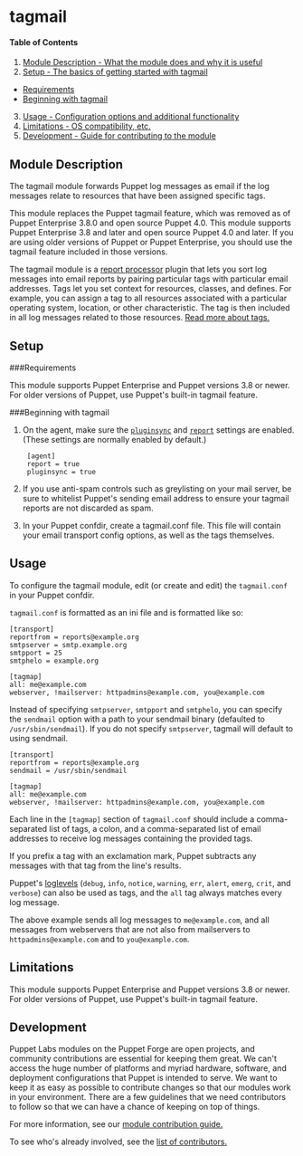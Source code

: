 # tagmail

#### Table of Contents

1. [Module Description - What the module does and why it is useful](#module-description)
2. [Setup - The basics of getting started with tagmail](#setup)
  * [Requirements](#requirements)
  * [Beginning with tagmail](#beginning-with-tagmail)
3. [Usage - Configuration options and additional functionality](#usage)
4. [Limitations - OS compatibility, etc.](#limitations)
5. [Development - Guide for contributing to the module](#development)


## Module Description

The tagmail module forwards Puppet log messages as email if the log messages relate to resources that have been assigned specific tags.
 
This module replaces the Puppet tagmail feature, which was removed as of Puppet Enterprise 3.8.0 and open source Puppet 4.0. This module supports Puppet Enterprise 3.8 and later and open source Puppet 4.0 and later. If you are using older versions of Puppet or Puppet Enterprise, you should use the tagmail feature included in those versions. 

The tagmail module is a [report processor](https://docs.puppetlabs.com/guides/reporting.html) plugin that lets you sort log messages into email reports by pairing particular tags with particular email addresses. Tags let you set context for resources, classes, and defines. For example, you can assign a tag to all resources associated with a particular operating system, location, or other characteristic. The tag is then included in all log messages related to those resources. [Read more about tags.](http://docs.puppetlabs.com/puppet/latest/reference/lang_tags.html)

## Setup

###Requirements

This module supports Puppet Enterprise and Puppet versions 3.8 or newer. For older versions of Puppet, use Puppet's built-in tagmail feature.

###Beginning with tagmail

1. On the agent, make sure the [`pluginsync`](https://docs.puppetlabs.com/references/latest/configuration.html#pluginsync) and [`report`](https://docs.puppetlabs.com/references/latest/configuration.html#report) settings are enabled. (These settings are normally enabled by default.)

        [agent]
        report = true
        pluginsync = true

2. If you use anti-spam controls such as greylisting on your mail server, be sure to whitelist Puppet's sending email address to ensure your tagmail reports are not discarded as spam.

3. In your Puppet confdir, create a tagmail.conf file. This file will contain your email transport config options, as well as the tags themselves.

## Usage

To configure the tagmail module, edit (or create and edit) the `tagmail.conf` in your Puppet confdir.

`tagmail.conf` is formatted as an ini file and is formatted like so:

~~~
[transport]
reportfrom = reports@example.org
smtpserver = smtp.example.org
smtpport = 25
smtphelo = example.org

[tagmap]
all: me@example.com
webserver, !mailserver: httpadmins@example.com, you@example.com
~~~

Instead of specifying `smtpserver`, `smtpport` and `smtphelo`, you can specify the `sendmail` option with a path to your sendmail binary (defaulted to `/usr/sbin/sendmail`). If you do not specify `smtpserver`, tagmail will default to using sendmail.

~~~
[transport]
reportfrom = reports@example.org
sendmail = /usr/sbin/sendmail

[tagmap]
all: me@example.com
webserver, !mailserver: httpadmins@example.com, you@example.com
~~~

Each line in the `[tagmap]` section of `tagmail.conf` should include a comma-separated list of tags, a colon, and a comma-separated list of email addresses to receive log messages containing the provided tags.

If you prefix a tag with an exclamation mark, Puppet subtracts any messages with that tag from the line's results.

Puppet's [loglevels](https://docs.puppetlabs.com/references/latest/metaparameter.html#loglevel) (`debug`, `info`, `notice`, `warning`, `err`, `alert`, `emerg`, `crit`, and `verbose`) can also be used as tags, and the `all` tag always matches every log message.

The above example sends all log messages to `me@example.com`, and all messages from webservers that are not also from mailservers to `httpadmins@example.com` and to `you@example.com`.


## Limitations

This module supports Puppet Enterprise and Puppet versions 3.8 or newer. For older versions of Puppet, use Puppet's built-in tagmail feature.


## Development

Puppet Labs modules on the Puppet Forge are open projects, and community contributions are essential for keeping them great. We can't access the huge number of platforms and myriad hardware, software, and deployment configurations that Puppet is intended to serve. We want to keep it as easy as possible to contribute changes so that our modules work in your environment. There are a few guidelines that we need contributors to follow so that we can have a chance of keeping on top of things.

For more information, see our [module contribution guide.](https://docs.puppetlabs.com/forge/contributing.html)

To see who's already involved, see the [list of contributors.](https://github.com/puppetlabs/puppetlabs-tagmail/graphs/contributors)
